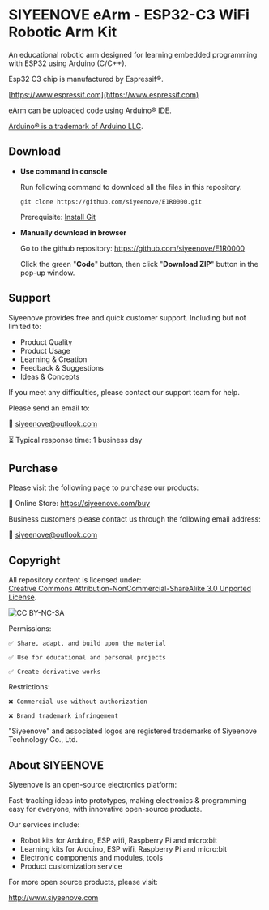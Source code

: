 # SIYEENOVE eArm - ESP32-C3 WiFi Robotic Arm Kit

An educational robotic arm designed for learning embedded programming with ESP32 using Arduino (C/C++).

Esp32 C3 chip is manufactured by Espressif®. 

[https://www.espressif.com](https://www.espressif.com)

eArm can be uploaded code using Arduino® IDE.

[Arduino® is a trademark of Arduino LLC](https://www.arduino.cc).

## Download

* **Use command in console**

	Run following command to download all the files in this repository.

	`git clone https://github.com/siyeenove/E1R0000.git`

	Prerequisite: [Install Git](https://git-scm.com/downloads)

* **Manually download in browser**

	Go to the github repository: https://github.com/siyeenove/E1R0000

	Click the green "**Code**" button, then click "**Download ZIP**" button in the pop-up window.

## Support

Siyeenove provides free and quick customer support. Including but not limited to:

* Product Quality
* Product Usage
* Learning & Creation
* Feedback & Suggestions
* Ideas & Concepts

If you meet any difficulties, please contact our support team for help.

Please send an email to:

📧 siyeenove@outlook.com    

⏳ Typical response time: 1 business day

## Purchase

Please visit the following page to purchase our products:

🛒 Online Store: https://siyeenove.com/buy

Business customers please contact us through the following email address:

📧 siyeenove@outlook.com

## Copyright

All repository content is licensed under:    
 [Creative Commons Attribution-NonCommercial-ShareAlike 3.0 Unported License](http://creativecommons.org/licenses/by-nc-sa/3.0/).

![CC BY-NC-SA](https://i.creativecommons.org/l/by-nc-sa/3.0/88x31.png)

Permissions:

    ✅ Share, adapt, and build upon the material

    ✅ Use for educational and personal projects

	✅ Create derivative works

Restrictions:

    ❌ Commercial use without authorization

    ❌ Brand trademark infringement

"Siyeenove" and associated logos are registered trademarks of Siyeenove Technology Co., Ltd.

## About SIYEENOVE

Siyeenove is an open-source electronics platform:

Fast-tracking ideas into prototypes, making electronics & programming easy for everyone, with innovative open-source products.

Our services include:

* Robot kits for Arduino, ESP wifi, Raspberry Pi and micro:bit
* Learning kits for Arduino, ESP wifi, Raspberry Pi and micro:bit
* Electronic components and modules, tools
* Product customization service

For more open source products, please visit:

http://www.siyeenove.com
